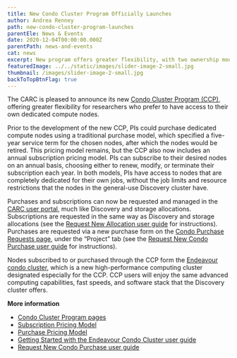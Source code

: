 ```yaml
---
title: New Condo Cluster Program Officially Launches
author: Andrea Renney
path: new-condo-cluster-program-launches
parentEle: News & Events
date: 2020-12-04T00:00:00.000Z
parentPath: news-and-events
cat: news
excerpt: New program offers greater flexibility, with two ownership models for dedicated compute nodes
featuredImage: ../../static/images/slider-image-2-small.jpg
thumbnail: /images/slider-image-2-small.jpg
backToTopBtnFlag: true
---
```


The CARC is pleased to announce its new [Condo Cluster Program (CCP)](/user-information/ccp/program-information), offering greater flexibility for researchers who prefer to have access to their own dedicated compute nodes.

Prior to the development of the new CCP, PIs could purchase dedicated compute nodes using a traditional purchase model, which specified a five-year service term for the chosen nodes, after which the nodes would be retired. This pricing model remains, but the CCP also now includes an annual subscription pricing model. PIs can subscribe to their desired nodes on an annual basis, choosing either to renew, modify, or terminate their subscription each year. In both models, PIs have access to nodes that are completely dedicated for their own jobs, without the job limits and resource restrictions that the nodes in the general-use Discovery cluster have.

Purchases and subscriptions can now be requested and managed in the [CARC user portal](/user-information/user-guides/research-computing-user-portal), much like Discovery and storage allocations. Subscriptions are requested in the same way as Discovery and storage allocations (see the [Request New Allocation user guide](/user-information/user-guides/research-computing-user-portal/request-new-allocation) for instructions). Purchases are requested via a new purchase form on the [Condo Purchase Requests page](https://hpcaccount.usc.edu/purchase/), under the “Project” tab (see the [Request New Condo Purchase user guide](/user-information/user-guides/research-computing-user-portal/request-new-purchase) for instructions).

Nodes subscribed to or purchased through the CCP form the [Endeavour condo cluster](/user-information/user-guides/high-performance-computing/getting-started-endeavour), which is a new high-performance computing cluster designated especially for the CCP. CCP users will enjoy the same advanced computing capabilities, fast speeds, and software stack that the Discovery cluster offers.

**More information**

* [Condo Cluster Program pages](/user-information/ccp)
* [Subscription Pricing Model](/user-information/ccp/program-information/ccp-subscription)
* [Purchase Pricing Model](/user-information/ccp/program-information/ccp-purchase)
* [Getting Started with the Endeavour Condo Cluster user guide](/user-information/user-guides/high-performance-computing/getting-started-endeavour)
* [Request New Condo Purchase user guide](/user-information/user-guides/research-computing-user-portal/request-new-purchase)

